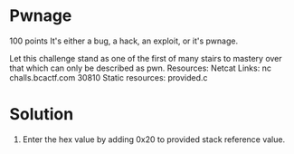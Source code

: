 # Pwnage
100 points
It's either a bug, a hack, an exploit, or it's pwnage.

Let this challenge stand as one of the first of many stairs to mastery over that which can only be described as pwn.
Resources:
Netcat Links:
nc challs.bcactf.com 30810
Static resources:
provided.c

# Solution
1. Enter the hex value by adding 0x20 to provided stack reference value.
